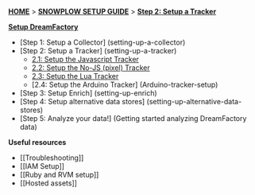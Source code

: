 [**HOME**](Home) > [**SNOWPLOW SETUP GUIDE**](Setting-up-DreamFactory) > [**Step 2: Setup a Tracker**](setting-up-a-tracker)

[**Setup DreamFactory**](Setting-up-DreamFactory)

- [Step 1: Setup a Collector] (setting-up-a-collector)
- [Step 2: Setup a Tracker] (setting-up-a-tracker)
  - [2.1: Setup the Javascript Tracker](Javascript-tracker-setup)
  - [2.2: Setup the No-JS (pixel) Tracker](No-JS-tracker-setup)
  - [2.3: Setup the Lua Tracker](Lua-tracker-setup)
  - [2.4: Setup the Arduino Tracker] (Arduino-tracker-setup)
- [Step 3: Setup Enrich] (setting-up-enrich)
- [Step 4: Setup alternative data stores] (setting-up-alternative-data-stores)
- [Step 5: Analyze your data!] (Getting started analyzing DreamFactory data)

**Useful resources**

- [[Troubleshooting]]
- [[IAM Setup]]
- [[Ruby and RVM setup]]
- [[Hosted assets]]
